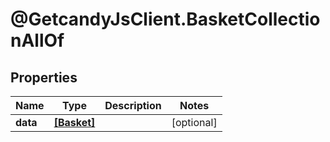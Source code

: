 # @GetcandyJsClient.BasketCollectionAllOf

## Properties

Name | Type | Description | Notes
------------ | ------------- | ------------- | -------------
**data** | [**[Basket]**](Basket.md) |  | [optional] 


